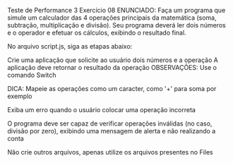 Teste de Performance 3
Exercício 08
ENUNCIADO:
Faça um programa que simule um calculador das 4 operações principais da matemática (soma, subtração, multiplicação e divisão). Seu programa deverá ler dois números e o operador e efetuar os cálculos, exibindo o resultado final.

No arquivo script.js, siga as etapas abaixo:

Crie uma aplicação que solicite ao usuário dois números e a operação
A aplicação deve retornar o resultado da operação
OBSERVAÇÕES:
Use o comando Switch

DICA: Mapeie as operações como um caracter, como '+' para soma por exemplo

Exiba um erro quando o usuário colocar uma operação incorreta

O programa deve ser capaz de verificar operações inválidas (no caso, divisão por zero), exibindo uma mensagem de alerta e não realizando a conta

Não crie outros arquivos, apenas utilize os arquivos presentes no Files
